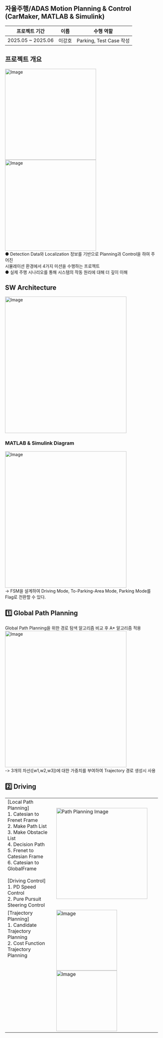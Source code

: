 ## 자율주행/ADAS Motion Planning & Control (CarMaker, MATLAB & Simulink)

|프로젝트 기간|이름|수행 역할|
|:---:|:---:|:---:|
|2025.05 ~ 2025.06|이강호|Parking, Test Case 작성|  

## 프로젝트 개요  
<img width="300" height="300" alt="Image" src="https://github.com/user-attachments/assets/cb2a4495-70d5-4fc0-a4ef-d438e19a390a" /> <br> <img width="300" height="300" alt="Image" src="https://github.com/user-attachments/assets/59e7edb1-8269-4371-8989-26a4c81aba1b" /> <br>● Detection Data와 Localization 정보를 기반으로 Planning과 Control을 하여 주어진 <br> 시뮬레이션 환경에서 4가지 미션을 수행하는 프로젝트 <br>● 실제 주행 시나리오를 통해 시스템의 작동 원리에 대해 더 깊이 이해

## SW Architecture  
<img width="400" height="450" alt="Image" src="https://github.com/user-attachments/assets/aa6cc58e-4b96-4b90-bf24-7e1ca28f9487" /> <br>

### MATLAB & Simulink Diagram  
<img width="400" height="450" alt="Image" src="https://github.com/user-attachments/assets/5488ec9b-5f3f-4612-b607-962c51c13b34" /> <br> -> FSM을 설계하여 Driving Mode, To-Parking-Area Mode, Parking Mode를 Flag로 전환할 수 있다. <br>

## 1️⃣ Global Path Planning  
Global Path Planning을 위한 경로 탐색 알고리즘 비교 후 A* 알고리즘 적용  
<img width="400" height="450" alt="Image" src="https://github.com/user-attachments/assets/b22a5e98-d87a-470d-bec1-59241248196a" /> <br>
-> 3개의 차선([w1,w2,w3])에 대한 가중치를 부여하여 Trajectory 경로 생성시 사용 <br>

## 2️⃣ Driving  
<table>
  <tr>
    <td style="vertical-align: top; text-align: left;">
      [Local Path Planning]<br>
      1. Catesian to Frenet Frame<br>
      2. Make Path List<br>
      3. Make Obstacle List<br>
      4. Decision Path<br>
      5. Frenet to Catesian Frame<br>
      6. Catesian to GlobalFrame<br><br>
      [Driving Control]<br>
      1. PD Speed Control<br>
      2. Pure Pursuit Steering Control
    </td>
    <td>
      <img width="300" height="300" alt="Path Planning Image" src="https://github.com/user-attachments/assets/a8abf03c-56ef-44e6-8a6c-635378a90760" />
    </td>
  </tr>
  <tr>
    <td style="vertical-align: top; text-align: left;">
      [Trajectory Planning]<br>
      1. Candidate Trajectory Planning<br>
      2. Cost Function Trajectory Planning
    </td>
    <td>
      <img width="200" height="200" alt="Image" src="https://github.com/user-attachments/assets/c977e7ed-eb5e-4915-80f8-4747faed30c1" /><img width="200" height="200" alt="Image" src="https://github.com/user-attachments/assets/3aa4c221-5cf1-436d-b6c3-8c9fa564abc8" />
    </td>
  </tr>
</table>


